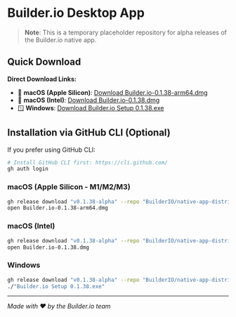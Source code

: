 # Builder.io Desktop App

> **Note**: This is a temporary placeholder repository for alpha releases of the Builder.io native app.

## Quick Download

**Direct Download Links:**
- 🍎 **macOS (Apple Silicon)**: [Download Builder.io-0.1.38-arm64.dmg](https://github.com/BuilderIO/native-app-distribution/releases/download/v0.1.38-alpha/Builder.io-0.1.38-arm64.dmg)
- 🍎 **macOS (Intel)**: [Download Builder.io-0.1.38.dmg](https://github.com/BuilderIO/native-app-distribution/releases/download/v0.1.38-alpha/Builder.io-0.1.38.dmg)  
- 🪟 **Windows**: [Download Builder.io Setup 0.1.38.exe](https://github.com/BuilderIO/native-app-distribution/releases/download/v0.1.38-alpha/Builder.io.Setup.0.1.38.exe)

## Installation via GitHub CLI (Optional)

If you prefer using GitHub CLI:

```bash
# Install GitHub CLI first: https://cli.github.com/
gh auth login
```

### macOS (Apple Silicon - M1/M2/M3)
```bash
gh release download "v0.1.38-alpha" --repo "BuilderIO/native-app-distribution" --pattern "Builder.io-0.1.38-arm64.dmg"
open Builder.io-0.1.38-arm64.dmg
```

### macOS (Intel)
```bash
gh release download "v0.1.38-alpha" --repo "BuilderIO/native-app-distribution" --pattern "Builder.io-0.1.38.dmg"
open Builder.io-0.1.38.dmg
```

### Windows  
```bash
gh release download "v0.1.38-alpha" --repo "BuilderIO/native-app-distribution" --pattern "Builder.io Setup 0.1.38.exe"
./"Builder.io Setup 0.1.38.exe"
```

---

*Made with ❤️ by the Builder.io team*
